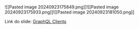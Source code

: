 ![[Pasted image 20240923175849.png]]![[Pasted image 20240923175933.png]]![[Pasted image 20240923181050.png]]

Link do slide: [GraphQL Clients](https://docs.google.com/presentation/d/1QctAckhGlvs0NMgf_GsRdqui_cm0UqJOew55WFChjNg/edit#slide=id.g8565c632f8_0_0)
